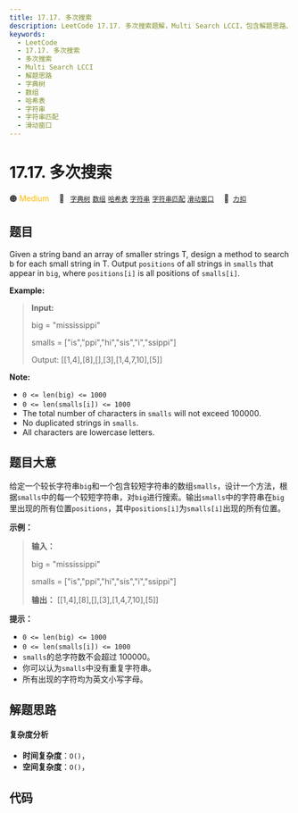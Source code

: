 ```yaml
---
title: 17.17. 多次搜索
description: LeetCode 17.17. 多次搜索题解，Multi Search LCCI，包含解题思路、复杂度分析以及完整的 JavaScript 代码实现。
keywords:
  - LeetCode
  - 17.17. 多次搜索
  - 多次搜索
  - Multi Search LCCI
  - 解题思路
  - 字典树
  - 数组
  - 哈希表
  - 字符串
  - 字符串匹配
  - 滑动窗口
---
```


# 17.17. 多次搜索

🟠 <font color=#ffb800>Medium</font>&emsp; 🔖&ensp; [`字典树`](/tag/trie.md) [`数组`](/tag/array.md) [`哈希表`](/tag/hash-table.md) [`字符串`](/tag/string.md) [`字符串匹配`](/tag/string-matching.md) [`滑动窗口`](/tag/sliding-window.md)&emsp; 🔗&ensp;[`力扣`](https://leetcode.cn/problems/multi-search-lcci)

## 题目

Given a string band an array of smaller strings T, design a method to search b
for each small string in T. Output `positions` of all strings in `smalls` that
appear in `big`, where `positions[i]` is all positions of `smalls[i]`.

**Example:**

> 
> 
> 
> 
> 
> **Input:**
> 
> big = "mississippi"
> 
> smalls = ["is","ppi","hi","sis","i","ssippi"]
> 
> Output: [[1,4],[8],[],[3],[1,4,7,10],[5]]
> 
> 

**Note:**

  * `0 <= len(big) <= 1000`
  * `0 <= len(smalls[i]) <= 1000`
  * The total number of characters in `smalls` will not exceed 100000.
  * No duplicated strings in `smalls`.
  * All characters are lowercase letters.


## 题目大意

给定一个较长字符串`big`和一个包含较短字符串的数组`smalls`，设计一个方法，根据`smalls`中的每一个较短字符串，对`big`进行搜索。输出`smalls`中的字符串在`big`里出现的所有位置`positions`，其中`positions[i]`为`smalls[i]`出现的所有位置。

**示例：**

> 
> 
> 
> 
> 
> **输入：**
> 
> big = "mississippi"
> 
> smalls = ["is","ppi","hi","sis","i","ssippi"]
> 
> **输出：** [[1,4],[8],[],[3],[1,4,7,10],[5]]
> 
> 

**提示：**

  * `0 <= len(big) <= 1000`
  * `0 <= len(smalls[i]) <= 1000`
  * `smalls`的总字符数不会超过 100000。
  * 你可以认为`smalls`中没有重复字符串。
  * 所有出现的字符均为英文小写字母。


## 解题思路

#### 复杂度分析

- **时间复杂度**：`O()`，
- **空间复杂度**：`O()`，

## 代码

```javascript

```